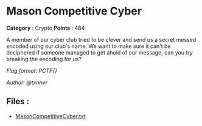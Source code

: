 # Mason Competitive Cyber

**Category** : Crypto
**Points** : 484

A member of our cyber club tried to be clever and send us a secret messed encoded using our club's name. We want to make sure it can't be deciphered if someone managed to get ahold of our message, can you try breaking the encoding for us?

*Flag format: PCTF{}*

*Author: @txnner*

## Files : 
 - [MasonCompetitiveCyber.txt](./MasonCompetitiveCyber.txt)


